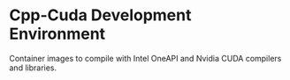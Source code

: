 # Cpp-Cuda Development Environment

Container images to compile with Intel OneAPI and Nvidia CUDA compilers and libraries.
